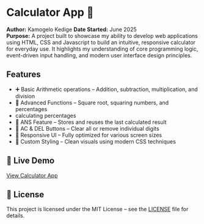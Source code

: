 # Calculator App 🧮

**Author:** Kamogelo Kedige
**Date Started:** June 2025  
**Purpose:** A project built to showcase my ability to develop web applications using HTML, CSS and Javascript to build an intuitive, responsive calculator for everyday use. It highlights my understanding of core programming logic, event-driven input handling, and modern user interface design principles.

## Features
- ➕ Basic Arithmetic operations – Addition, subtraction, multiplication, and division
- 🔣 Advanced Functions – Square root, squaring numbers, and percentages
- calculating percentages
- 🧠 ANS Feature – Stores and reuses the last calculated result
- 🧼 AC & DEL Buttons – Clear all or remove individual digits
- 📱 Responsive UI – Fully optimized for various screen sizes
- 🧩 Custom Styling – Clean visuals using modern CSS techniques

## 🔗 Live Demo
[View Calculator App](https://kamogelo-kedige.github.io/My-Calculator-App/)


## 📄 License  
This project is licensed under the MIT License – see the [LICENSE](./LICENSE) file for details.
